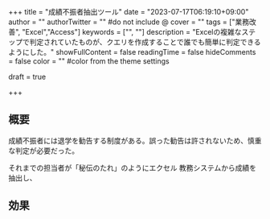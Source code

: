 +++
title = "成績不振者抽出ツール"
date = "2023-07-17T06:19:10+09:00"
author = ""
authorTwitter = "" #do not include @
cover = ""
tags = ["業務改善", "Excel","Access"]
keywords = ["", ""]
description = "Excelの複雑なステップで判定されていたものが、クエリを作成することで誰でも簡単に判定できるようにした。"
showFullContent = false
readingTime = false
hideComments = false
color = "" #color from the theme settings

draft = true


+++
## 概要

成績不振者には退学を勧告する制度がある。誤った勧告は許されないため、慎重な判定が必要だった。

それまでの担当者が「秘伝のたれ」のようにエクセル
教務システムから成績を抽出し、

## 効果
